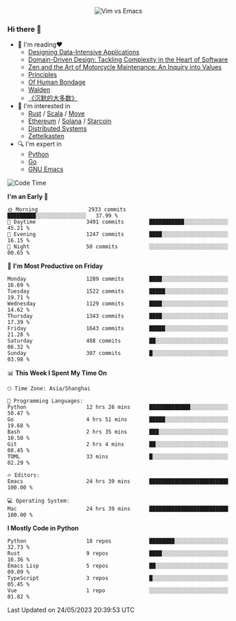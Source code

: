 <p align="center">
    <img src="https://gist.githubusercontent.com/coldnight/e696baffb094e71c96cb302118878eae/raw/40ea5053a6f66cc65f90f437e4173497da225958/banner.gif" alt="Vim vs Emacs" />
</p>

### Hi there 👋

- 📖 I'm reading❤️
    + [Designing Data-Intensive Applications](https://www.oreilly.com/library/view/designing-data-intensive-applications/9781491903063/)
    + [Domain-Driven Design: Tackling Complexity in the Heart of Software](https://www.dddcommunity.org/book/evans_2003/)
    + [Zen and the Art of Motorcycle Maintenance: An Inquiry into Values](https://en.wikipedia.org/wiki/Zen_and_the_Art_of_Motorcycle_Maintenance)
    + [Principles](https://www.principles.com/)
    + [Of Human Bondage](https://en.wikipedia.org/wiki/Of_Human_Bondage)
    + [Walden](https://en.wikipedia.org/wiki/Walden)
    + [《沉默的大多数》](https://en.wikipedia.org/wiki/Silent_majority)
- 🌱 I'm interested in
    + [Rust](https://www.rust-lang.org/) / [Scala](https://www.scala-lang.org/) / [Move](https://github.com/move-language/move/)
    + [Ethereum](https://ethereum.org/en/) / [Solana](https://solana.com/) / [Starcoin](https://github.com/starcoinorg/starcoin)
	+ [Distributed Systems](https://www.linuxzen.com/notes/topics/20200320174417_%E5%88%86%E5%B8%83%E5%BC%8F/)
	+ [Zettelkasten](https://www.linuxzen.com/notes/notes/20220120080920-slip_box/)
- 🔍 I'm expert in
    + [Python](https://www.python.org/)
    + [Go](https://go.dev/)
    + [GNU Emacs](https://www.gnu.org/software/emacs/)

<!--START_SECTION:waka-->
![Code Time](http://img.shields.io/badge/Code%20Time-2%2C166%20hrs%2017%20mins-blue)

**I'm an Early 🐤** 

```text
🌞 Morning                2933 commits        █████████░░░░░░░░░░░░░░░░   37.99 % 
🌆 Daytime                3491 commits        ███████████░░░░░░░░░░░░░░   45.21 % 
🌃 Evening                1247 commits        ████░░░░░░░░░░░░░░░░░░░░░   16.15 % 
🌙 Night                  50 commits          ░░░░░░░░░░░░░░░░░░░░░░░░░   00.65 % 
```
📅 **I'm Most Productive on Friday** 

```text
Monday                   1289 commits        ████░░░░░░░░░░░░░░░░░░░░░   16.69 % 
Tuesday                  1522 commits        █████░░░░░░░░░░░░░░░░░░░░   19.71 % 
Wednesday                1129 commits        ████░░░░░░░░░░░░░░░░░░░░░   14.62 % 
Thursday                 1343 commits        ████░░░░░░░░░░░░░░░░░░░░░   17.39 % 
Friday                   1643 commits        █████░░░░░░░░░░░░░░░░░░░░   21.28 % 
Saturday                 488 commits         ██░░░░░░░░░░░░░░░░░░░░░░░   06.32 % 
Sunday                   307 commits         █░░░░░░░░░░░░░░░░░░░░░░░░   03.98 % 
```


📊 **This Week I Spent My Time On** 

```text
🕑︎ Time Zone: Asia/Shanghai

💬 Programming Languages: 
Python                   12 hrs 26 mins      █████████████░░░░░░░░░░░░   50.47 % 
Go                       4 hrs 51 mins       █████░░░░░░░░░░░░░░░░░░░░   19.68 % 
Bash                     2 hrs 35 mins       ███░░░░░░░░░░░░░░░░░░░░░░   10.50 % 
Git                      2 hrs 4 mins        ██░░░░░░░░░░░░░░░░░░░░░░░   08.45 % 
TOML                     33 mins             █░░░░░░░░░░░░░░░░░░░░░░░░   02.29 % 

🔥 Editors: 
Emacs                    24 hrs 39 mins      █████████████████████████   100.00 % 

💻 Operating System: 
Mac                      24 hrs 39 mins      █████████████████████████   100.00 % 
```

**I Mostly Code in Python** 

```text
Python                   18 repos            ████████░░░░░░░░░░░░░░░░░   32.73 % 
Rust                     9 repos             ████░░░░░░░░░░░░░░░░░░░░░   16.36 % 
Emacs Lisp               5 repos             ██░░░░░░░░░░░░░░░░░░░░░░░   09.09 % 
TypeScript               3 repos             █░░░░░░░░░░░░░░░░░░░░░░░░   05.45 % 
Vue                      1 repo              ░░░░░░░░░░░░░░░░░░░░░░░░░   01.82 % 
```




 Last Updated on 24/05/2023 20:39:53 UTC
<!--END_SECTION:waka-->
